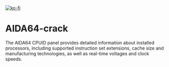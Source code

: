 
[![ko-fi](https://ko-fi.com/img/githubbutton_sm.svg)](https://ko-fi.com/E1E8TLH0X)

# AIDA64-crack
The AIDA64 CPUID panel provides detailed information about installed processors, including supported instruction set extensions, cache size and manufacturing technologies, as well as real-time voltages and clock speeds.
